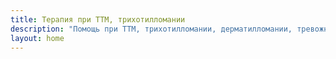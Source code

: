 ```yaml
---
title: Терапия при ТТМ, трихотилломании
description: "Помощь при ТТМ, трихотилломании, дерматилломании, тревожных мыслей, расстройств, навязчивых состояний"
layout: home
---
```


